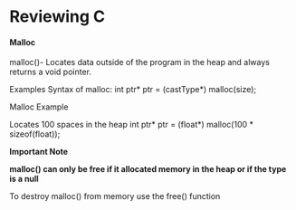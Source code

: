 Reviewing C
================


#### Malloc 


malloc()- Locates data outside of the program in the heap and always returns a void pointer.  

Examples Syntax of malloc:
        int ptr*
        ptr = (castType*) malloc(size);
  
 Malloc Example
 
 Locates 100 spaces in the heap
          int ptr*
          ptr = (float*) malloc(100 * sizeof(float));

**Important Note** 

 **malloc() can only be free if it allocated memory in the heap or if the type is a null**


To destroy malloc() from memory use the free() function
